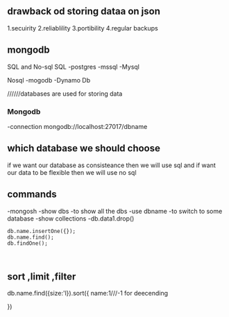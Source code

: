 ## drawback od storing dataa on json 
   1.secuirity
   2.reliablility
   3.portibility
   4.regular backups
  
## mongodb
SQL and No-sql
SQL
-postgres
-mssql
-Mysql

Nosql
-mogodb
-Dynamo Db



//////databases are used for storing data



### Mongodb
 -connection
 mongodb://localhost:27017/dbname



 ## which database we should choose 
 if we want our database as consisteance then we will use sql and if want our data to be flexible then we will use no sql 





 ## commands 
   -mongosh
   -show dbs -to show all the dbs
   -use dbname -to switch to some database
   -show collections 
   -db.data1.drop()


   ````
   db.name.insertOne({});
   db.name.find();
   db.findOne();
   


   ````


## sort ,limit ,filter
db.name.find({size:'l}).sort({
    name:1///-1 for deecending

})



